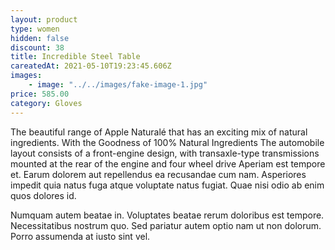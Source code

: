 ```yaml
---
layout: product
type: women
hidden: false
discount: 38
title: Incredible Steel Table
careatedAt: 2021-05-10T19:23:45.606Z
images:
    - image: "../../images/fake-image-1.jpg"
price: 585.00
category: Gloves
---
```

The beautiful range of Apple Naturalé that has an exciting mix of natural ingredients. With the Goodness of 100% Natural Ingredients
The automobile layout consists of a front-engine design, with transaxle-type transmissions mounted at the rear of the engine and four wheel drive
Aperiam est tempore et. Earum dolorem aut repellendus ea recusandae cum nam. Asperiores impedit quia natus fuga atque voluptate natus fugiat. Quae nisi odio ab enim quos dolores id.
 Numquam autem beatae in. Voluptates beatae rerum doloribus est tempore. Necessitatibus nostrum quo. Sed pariatur autem optio nam ut non dolorum. Porro assumenda at iusto sint vel.
